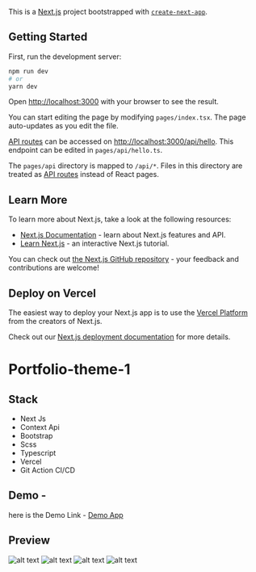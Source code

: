 This is a [Next.js](https://nextjs.org/) project bootstrapped with [`create-next-app`](https://github.com/vercel/next.js/tree/canary/packages/create-next-app).

## Getting Started

First, run the development server:

```bash
npm run dev
# or
yarn dev
```

Open [http://localhost:3000](http://localhost:3000) with your browser to see the result.

You can start editing the page by modifying `pages/index.tsx`. The page auto-updates as you edit the file.

[API routes](https://nextjs.org/docs/api-routes/introduction) can be accessed on [http://localhost:3000/api/hello](http://localhost:3000/api/hello). This endpoint can be edited in `pages/api/hello.ts`.

The `pages/api` directory is mapped to `/api/*`. Files in this directory are treated as [API routes](https://nextjs.org/docs/api-routes/introduction) instead of React pages.

## Learn More

To learn more about Next.js, take a look at the following resources:

- [Next.js Documentation](https://nextjs.org/docs) - learn about Next.js features and API.
- [Learn Next.js](https://nextjs.org/learn) - an interactive Next.js tutorial.

You can check out [the Next.js GitHub repository](https://github.com/vercel/next.js/) - your feedback and contributions are welcome!

## Deploy on Vercel

The easiest way to deploy your Next.js app is to use the [Vercel Platform](https://vercel.com/new?utm_medium=default-template&filter=next.js&utm_source=create-next-app&utm_campaign=create-next-app-readme) from the creators of Next.js.

Check out our [Next.js deployment documentation](https://nextjs.org/docs/deployment) for more details.

# Portfolio-theme-1

## Stack

- Next Js
- Context Api
- Bootstrap
- Scss
- Typescript
- Vercel
- Git Action CI/CD

## Demo -

here is the Demo Link - [Demo App](https://protfolio-theme-1.vercel.app/)

## Preview

![alt text](https://github.com/Charlygraphy23/Portfolio-theme-1/blob/main/screenshots/Capture1.PNG)
![alt text](https://github.com/Charlygraphy23/Portfolio-theme-1/blob/main/screenshots/Capture2.PNG)
![alt text](https://github.com/Charlygraphy23/Portfolio-theme-1/blob/main/screenshots/Capture3.PNG)
![alt text](https://github.com/Charlygraphy23/Portfolio-theme-1/blob/main/screenshots/Capture4.PNG)
